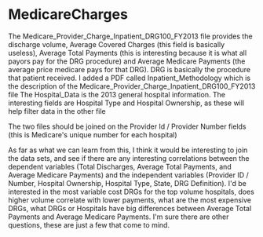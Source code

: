 # MedicareCharges
The Medicare_Provider_Charge_Inpatient_DRG100_FY2013 file provides the discharge volume, Average Covered Charges (this field is basically useless), Average Total Payments (this is interesting because it is what all payors pay for the DRG procedure) and Average Medicare Payments (the average price medicare pays for that DRG).  DRG is basically the procedure that patient received.  I added a PDF called Inpatient_Methodology which is the description of the Medicare_Provider_Charge_Inpatient_DRG100_FY2013 file
The Hospital_Data is the 2013 general hospital information.  The interesting fields are Hospital Type and Hospital Ownership, as these will help filter data in the other file

The two files should be joined on the Provider Id / Provider Number fields (this is Medicare's unique number for each hospital)

As far as what we can learn from this, I think it would be interesting to join the data sets, and see if there are any interesting correlations between the dependent variables (Total Discharges, Average Total Payments, and Average Medicare Payments) and the independent variables (Provider ID / Number,  Hospital Ownership, Hospital Type, State, DRG Definition).  I'd be interested in the most variable cost DRGs for the top volume hospitals, does higher volume correlate with lower payments, what are the most expensive DRGs, what DRGs or Hospitals have big differences between Average Total Payments and Average Medicare Payments.  I'm sure there are other questions, these are just a few that come to mind.